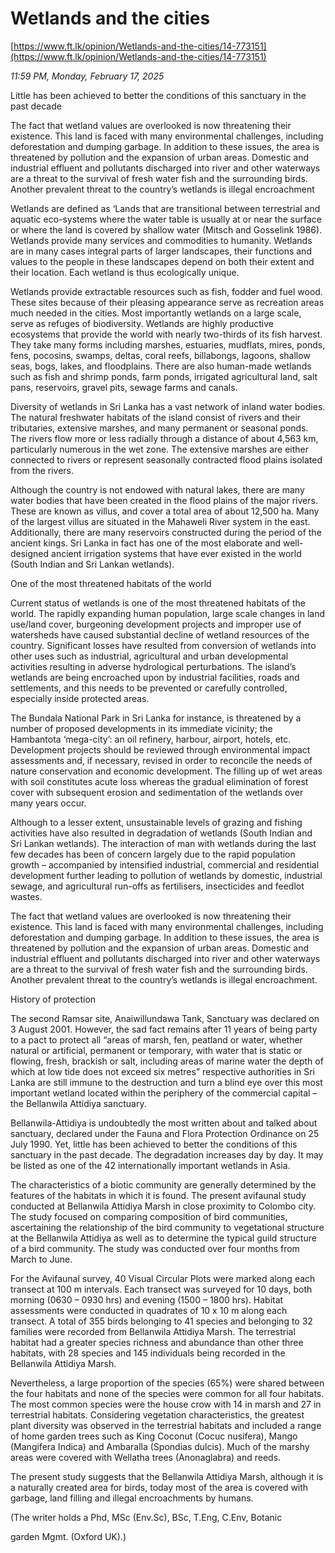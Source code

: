 # Wetlands and the cities

[https://www.ft.lk/opinion/Wetlands-and-the-cities/14-773151](https://www.ft.lk/opinion/Wetlands-and-the-cities/14-773151)

*11:59 PM, Monday, February 17, 2025*

Little has been achieved to better the conditions of this sanctuary in the past decade

The fact that wetland values are overlooked is now threatening their existence. This land is faced with many environmental challenges, including deforestation and dumping garbage. In addition to these issues, the area is threatened by pollution and the expansion of urban areas. Domestic and industrial effluent and pollutants discharged into river and other waterways are a threat to the survival of fresh water fish and the surrounding birds. Another prevalent threat to the country’s wetlands is illegal encroachment

Wetlands are defined as ‘Lands that are transitional between terrestrial and aquatic eco-systems where the water table is usually at or near the surface or where the land is covered by shallow water (Mitsch and Gosselink 1986). Wetlands provide many services and commodities to humanity. Wetlands are in many cases integral parts of larger landscapes, their functions and values to the people in these landscapes depend on both their extent and their location. Each wetland is thus ecologically unique.

Wetlands provide extractable resources such as fish, fodder and fuel wood. These sites because of their pleasing appearance serve as recreation areas much needed in the cities. Most importantly wetlands on a large scale, serve as refuges of biodiversity. Wetlands are highly productive ecosystems that provide the world with nearly two-thirds of its fish harvest. They take many forms including marshes, estuaries, mudflats, mires, ponds, fens, pocosins, swamps, deltas, coral reefs, billabongs, lagoons, shallow seas, bogs, lakes, and floodplains. There are also human-made wetlands such as fish and shrimp ponds, farm ponds, irrigated agricultural land, salt pans, reservoirs, gravel pits, sewage farms and canals.

Diversity of wetlands in Sri Lanka has a vast network of inland water bodies. The natural freshwater habitats of the island consist of rivers and their tributaries, extensive marshes, and many permanent or seasonal ponds. The rivers flow more or less radially through a distance of about 4,563 km, particularly numerous in the wet zone. The extensive marshes are either connected to rivers or represent seasonally contracted flood plains isolated from the rivers.

Although the country is not endowed with natural lakes, there are many water bodies that have been created in the flood plains of the major rivers. These are known as villus, and cover a total area of about 12,500 ha. Many of the largest villus are situated in the Mahaweli River system in the east. Additionally, there are many reservoirs constructed during the period of the ancient kings. Sri Lanka in fact has one of the most elaborate and well-designed ancient irrigation systems that have ever existed in the world (South Indian and Sri Lankan wetlands).

One of the most threatened habitats of the world

Current status of wetlands is one of the most threatened habitats of the world. The rapidly expanding human population, large scale changes in land use/land cover, burgeoning development projects and improper use of watersheds have caused substantial decline of wetland resources of the country. Significant losses have resulted from conversion of wetlands into other uses such as industrial, agricultural and urban developmental activities resulting in adverse hydrological perturbations. The island’s wetlands are being encroached upon by industrial facilities, roads and settlements, and this needs to be prevented or carefully controlled, especially inside protected areas.

The Bundala National Park in Sri Lanka for instance, is threatened by a number of proposed developments in its immediate vicinity; the Hambantota ‘mega-city’: an oil refinery, harbour, airport, hotels, etc. Development projects should be reviewed through environmental impact assessments and, if necessary, revised in order to reconcile the needs of nature conservation and economic development. The filling up of wet areas with soil constitutes acute loss whereas the gradual elimination of forest cover with subsequent erosion and sedimentation of the wetlands over many years occur.

Although to a lesser extent, unsustainable levels of grazing and fishing activities have also resulted in degradation of wetlands (South Indian and Sri Lankan wetlands). The interaction of man with wetlands during the last few decades has been of concern largely due to the rapid population growth – accompanied by intensified industrial, commercial and residential development further leading to pollution of wetlands by domestic, industrial sewage, and agricultural run-offs as fertilisers, insecticides and feedlot wastes.

The fact that wetland values are overlooked is now threatening their existence. This land is faced with many environmental challenges, including deforestation and dumping garbage. In addition to these issues, the area is threatened by pollution and the expansion of urban areas. Domestic and industrial effluent and pollutants discharged into river and other waterways are a threat to the survival of fresh water fish and the surrounding birds. Another prevalent threat to the country’s wetlands is illegal encroachment.

History of protection

The second Ramsar site, Anaiwillundawa Tank, Sanctuary was declared on 3 August 2001. However, the sad fact remains after 11 years of being party to a pact to protect all “areas of marsh, fen, peatland or water, whether natural or artificial, permanent or temporary, with water that is static or flowing, fresh, brackish or salt, including areas of marine water the depth of which at low tide does not exceed six metres” respective authorities in Sri Lanka are still immune to the destruction and turn a blind eye over this most important wetland located within the periphery of the commercial capital – the Bellanwila Attidiya sanctuary.

Bellanwila-Attidiya is undoubtedly the most written about and talked about sanctuary, declared under the Fauna and Flora Protection Ordinance on 25 July 1990. Yet, little has been achieved to better the conditions of this sanctuary in the past decade. The degradation increases day by day. It may be listed as one of the 42 internationally important wetlands in Asia.

The characteristics of a biotic community are generally determined by the features of the habitats in which it is found. The present avifaunal study conducted at Bellanwila Attidiya Marsh in close proximity to Colombo city. The study focused on comparing composition of bird communities, ascertaining the relationship of the bird community to vegetational structure at the Bellanwila Attidiya as well as to determine the typical guild structure of a bird community. The study was conducted over four months from March to June.

For the Avifaunal survey, 40 Visual Circular Plots were marked along each transect at 100 m intervals. Each transect was surveyed for 10 days, both morning (0630 – 0930 hrs) and evening (1500 – 1800 hrs). Habitat assessments were conducted in quadrates of 10 x 10 m along each transect. A total of 355 birds belonging to 41 species and belonging to 32 families were recorded from Bellanwila Attidiya Marsh. The terrestrial habitat had a greater species richness and abundance than other three habitats, with 28 species and 145 individuals being recorded in the Bellanwila Attidiya Marsh.

Nevertheless, a large proportion of the species (65%) were shared between the four habitats and none of the species were common for all four habitats. The most common species were the house crow with 14 in marsh and 27 in terrestrial habitats. Considering vegetation characteristics, the greatest plant diversity was observed in the terrestrial habitats and included a range of home garden trees such as King Coconut (Cocuc nusifera), Mango (Mangifera Indica) and Ambaralla (Spondias dulcis). Much of the marshy areas were covered with Wellatha trees (Anonaglabra) and reeds.

The present study suggests that the Bellanwila Attidiya Marsh, although it is a naturally created area for birds, today most of the area is covered with garbage, land filling and illegal encroachments by humans.

(The writer holds a Phd, MSc (Env.Sc), BSc, T.Eng, C.Env, Botanic

garden Mgmt. (Oxford UK).)

